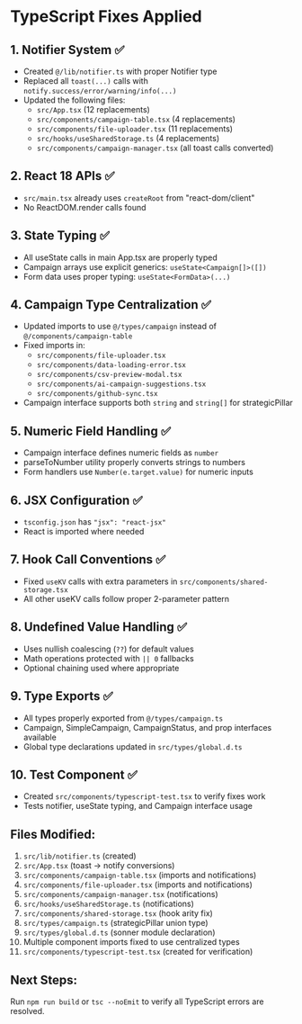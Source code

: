 # TypeScript Fixes Applied

## 1. Notifier System ✅
- Created `@/lib/notifier.ts` with proper Notifier type
- Replaced all `toast(...)` calls with `notify.success/error/warning/info(...)`
- Updated the following files:
  - `src/App.tsx` (12 replacements)
  - `src/components/campaign-table.tsx` (4 replacements)
  - `src/components/file-uploader.tsx` (11 replacements)
  - `src/hooks/useSharedStorage.ts` (4 replacements)
  - `src/components/campaign-manager.tsx` (all toast calls converted)

## 2. React 18 APIs ✅
- `src/main.tsx` already uses `createRoot` from "react-dom/client"
- No ReactDOM.render calls found

## 3. State Typing ✅
- All useState calls in main App.tsx are properly typed
- Campaign arrays use explicit generics: `useState<Campaign[]>([])`
- Form data uses proper typing: `useState<FormData>(...)`

## 4. Campaign Type Centralization ✅
- Updated imports to use `@/types/campaign` instead of `@/components/campaign-table`
- Fixed imports in:
  - `src/components/file-uploader.tsx`
  - `src/components/data-loading-error.tsx` 
  - `src/components/csv-preview-modal.tsx`
  - `src/components/ai-campaign-suggestions.tsx`
  - `src/components/github-sync.tsx`
- Campaign interface supports both `string` and `string[]` for strategicPillar

## 5. Numeric Field Handling ✅
- Campaign interface defines numeric fields as `number`
- parseToNumber utility properly converts strings to numbers
- Form handlers use `Number(e.target.value)` for numeric inputs

## 6. JSX Configuration ✅
- `tsconfig.json` has `"jsx": "react-jsx"`
- React is imported where needed

## 7. Hook Call Conventions ✅
- Fixed `useKV` calls with extra parameters in `src/components/shared-storage.tsx`
- All other useKV calls follow proper 2-parameter pattern

## 8. Undefined Value Handling ✅
- Uses nullish coalescing (`??`) for default values
- Math operations protected with `|| 0` fallbacks
- Optional chaining used where appropriate

## 9. Type Exports ✅
- All types properly exported from `@/types/campaign.ts`
- Campaign, SimpleCampaign, CampaignStatus, and prop interfaces available
- Global type declarations updated in `src/types/global.d.ts`

## 10. Test Component ✅
- Created `src/components/typescript-test.tsx` to verify fixes work
- Tests notifier, useState typing, and Campaign interface usage

## Files Modified:
1. `src/lib/notifier.ts` (created)
2. `src/App.tsx` (toast → notify conversions)
3. `src/components/campaign-table.tsx` (imports and notifications)
4. `src/components/file-uploader.tsx` (imports and notifications)
5. `src/components/campaign-manager.tsx` (notifications)
6. `src/hooks/useSharedStorage.ts` (notifications)
7. `src/components/shared-storage.tsx` (hook arity fix)
8. `src/types/campaign.ts` (strategicPillar union type)
9. `src/types/global.d.ts` (sonner module declaration)
10. Multiple component imports fixed to use centralized types
11. `src/components/typescript-test.tsx` (created for verification)

## Next Steps:
Run `npm run build` or `tsc --noEmit` to verify all TypeScript errors are resolved.